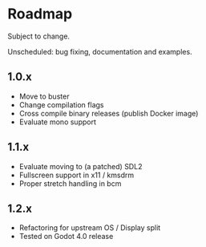 Roadmap
=======

Subject to change.

Unscheduled: bug fixing, documentation and examples.

## 1.0.x

- Move to buster
- Change compilation flags
- Cross compile binary releases (publish Docker image)
- Evaluate mono support

## 1.1.x

- Evaluate moving to (a patched) SDL2
- Fullscreen support in x11 / kmsdrm
- Proper stretch handling in bcm

## 1.2.x

- Refactoring for upstream OS / Display split
- Tested on Godot 4.0 release
